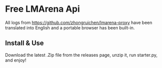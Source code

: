 # Free LMArena Api
All logs from https://github.com/zhongruichen/lmarena-proxy have been translated into English and a portable browser has been built-in.

## Install & Use
Download the latest .Zip file from the releases page, unzip it, run starter.py, and enjoy!
